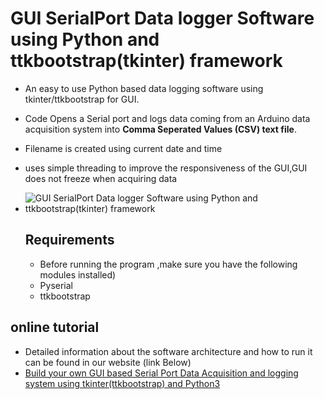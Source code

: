# GUI SerialPort Data logger Software using Python and ttkbootstrap(tkinter) framework
 
- An easy to use Python based data logging software using tkinter/ttkbootstrap for GUI.
- Code Opens a Serial port and logs data coming from an Arduino data acquisition system into **Comma Seperated Values (CSV) text file**.
- Filename is created using current date and time
- uses simple threading to improve the responsiveness of the GUI,GUI does not freeze when acquiring data

- ![GUI SerialPort Data logger Software using Python and ttkbootstrap(tkinter) framework](https://www.xanthium.in/sites/default/files/inline-images/python-tkinter-csv-data-logger.jpg)

  ## Requirements
  - Before running the program ,make sure you have the following modules installed)
  - Pyserial
  - ttkbootstrap
  
## online tutorial

- Detailed information about the software architecture and how to run it can be found in our website (link Below)
- [Build your own GUI based Serial Port Data Acquisition and logging system using tkinter(ttkbootstrap) and Python3](https://www.xanthium.in/multithreading-serial-port-data-acquisition-to-csv-file-using-producer-consumer-pattern-python)
  
